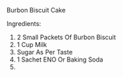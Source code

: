 Burbon Biscuit Cake

Ingredients:

1. 2 Small Packets Of Burbon Biscuit
2. 1 Cup Milk
3. Sugar As Per Taste
4. 1 Sachet ENO Or Baking Soda
5. 

